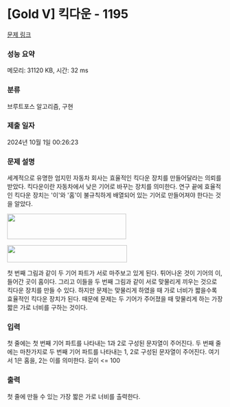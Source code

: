 # [Gold V] 킥다운 - 1195 

[문제 링크](https://www.acmicpc.net/problem/1195) 

### 성능 요약

메모리: 31120 KB, 시간: 32 ms

### 분류

브루트포스 알고리즘, 구현

### 제출 일자

2024년 10월 1일 00:26:23

### 문제 설명

<p>세계적으로 유명한 엄지민 자동차 회사는 효율적인 킥다운 장치를 만들어달라는 의뢰를 받았다. 킥다운이란 자동차에서 낮은 기어로 바꾸는 장치를 의미한다. 연구 끝에 효율적인 킥다운 장치는 '이'와 '홈'이 불규칙하게 배열되어 있는 기어로 만들어져야 한다는 것을 알았다.</p>

<p><img alt="" src="https://www.acmicpc.net/upload/201003/p1p1p1.JPG" style="height:59px; width:277px"></p>

<p><img alt="" src="https://www.acmicpc.net/upload/201003/p2p2p2.JPG" style="height:40px; width:279px"></p>

<p>첫 번째 그림과 같이 두 기어 파트가 서로 마주보고 있게 된다. 튀어나온 것이 기어의 이, 들어간 곳이 홈이다. 그리고 이들을 두 번째 그림과 같이 서로 맞물리게 끼우는 것으로 킥다운 장치를 만들 수 있다. 하지만 문제는 맞물리게 하였을 때 가로 너비가 짧을수록 효율적인 킥다운 장치가 된다. 때문에 문제는 두 기어가 주어졌을 때 맞물리게 하는 가장 짧은 가로 너비를 구하는 것이다.</p>

### 입력 

 <p>첫 줄에는 첫 번째 기어 파트를 나타내는 1과 2로 구성된 문자열이 주어진다. 두 번째 줄에는 마찬가지로 두 번째 기어 파트를 나타내는 1, 2로 구성된 문자열이 주어진다. 여기서 1은 홈을, 2는 이를 의미한다. 길이 <= 100</p>

### 출력 

 <p>첫 줄에 만들 수 있는 가장 짧은 가로 너비를 출력한다.</p>

